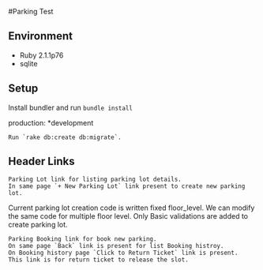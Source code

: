#Parking Test


## Environment

* Ruby 2.1.1p76
* sqlite

## Setup

Install bundler and run `bundle install`

production: *development
```
Run `rake db:create db:migrate`.

```

## Header Links

```
Parking Lot link for listing parking lot details.
In same page `+ New Parking Lot` link present to create new parking lot.

```
Current parking lot creation code is written fixed floor_level. 
We can modify the same code for multiple floor level.
Only Basic validations are added to create parking lot.

```
Parking Booking link for book new parking.
On same page `Back` link is present for list Booking histroy.
On Booking history page `Click to Return Ticket` link is present. 
This link is for return ticket to release the slot.


